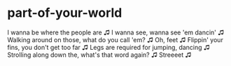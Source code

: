 # part-of-your-world
I wanna be where the people are ♫
I wanna see, wanna see 'em dancin' ♫
Walking around on those, what do you call 'em? ♫
Oh, feet ♫
Flippin' your fins, you don't get too far ♫
Legs are required for jumping, dancing ♫
Strolling along down the, what's that word again? ♫
Streeeet ♫
